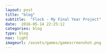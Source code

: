 ```yaml
---
layout: post
title: "blog"
subtitle:  "Flock - My Final Year Project"
date:  2016-05-14 22:25:12
categories: blog
type: blog
nav: light
imageurl: /assets/games/gamescreenshot.png
---
```


